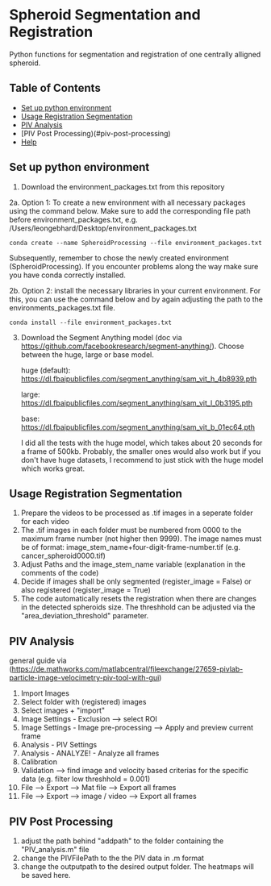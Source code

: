 # Spheroid Segmentation and Registration

Python functions for segmentation and registration of one centrally alligned spheroid. 

## Table of Contents
- [Set up python environment](#set-up-python-environment)
- [Usage Registration Segmentation](#usage-registration-segmentation)
- [PIV Analysis](#piv-analysis)
- [PIV Post Processing)(#piv-post-processing)
- [Help](#help)


## Set up python environment
1. Download the environment_packages.txt from this repository

2a. Option 1: To create a new environment with all necessary packages using the command below. Make sure to add the corresponding file path before environment_packages.txt, e.g.       /Users/leongebhard/Desktop/environment_packages.txt

    conda create --name SpheroidProcessing --file environment_packages.txt

Subsequently, remember to chose the newly created environment (SpheroidProcessing).
If you encounter problems along the way make sure you have conda correctly installed.
  
2b. Option 2: install the necessary libraries in your current environment.
    For this, you can use the command below and by again adjusting the path to the environments_packages.txt file.

    conda install --file environment_packages.txt

3. Download the Segment Anything model (doc via https://github.com/facebookresearch/segment-anything/). Choose between the huge, large or base model.
   
    huge (default): https://dl.fbaipublicfiles.com/segment_anything/sam_vit_h_4b8939.pth
   
    large: https://dl.fbaipublicfiles.com/segment_anything/sam_vit_l_0b3195.pth
   
    base: https://dl.fbaipublicfiles.com/segment_anything/sam_vit_b_01ec64.pth

   I did all the tests with the huge model, which takes about 20 seconds for a frame of 500kb. 
   Probably, the smaller ones would also work but if you don't have huge datasets, I recommend to just stick with the huge model which works great.


## Usage Registration Segmentation

1. Prepare the videos to be processed as .tif images in a seperate folder for each video
2. The .tif images in each folder must be numbered from 0000 to the maximum frame number (not higher then 9999). The image names must be of format: image_stem_name+four-digit-frame-number.tif (e.g. cancer_spheroid0000.tif)
3. Adjust Paths and the image_stem_name variable (explanation in the comments of the code)
4. Decide if images shall be only segmented  (register_image = False) or also registered (register_image = True)
5. The code automatically resets the registration when there are  changes in the detected spheroids size. The threshhold can be adjusted via the "area_deviation_threshold" parameter.

## PIV Analysis

general guide via (https://de.mathworks.com/matlabcentral/fileexchange/27659-pivlab-particle-image-velocimetry-piv-tool-with-gui) 

1. Import Images
2. Select folder with (registered) images
3. Select images + "import"
4. Image Settings  - Exclusion
    --> select ROI
5. Image Settings - Image pre-processing
       --> Apply and preview current frame
6. Analysis - PIV Settings
7. Analysis - ANALYZE! - Analyze all frames
8. Calibration
9. Validation
    --> find image and velocity based criterias for the specific data (e.g. filter low threshhold = 0.001)
10. File --> Export --> Mat file --> Export all frames
11. File --> Export --> image / video --> Export all frames

## PIV Post Processing

1. adjust the path behind "addpath" to the folder containing the "PIV_analysis.m" file
2. change the PIVFilePath to the the PIV data in .m format
3. change the outputpath to the desired output folder. The heatmaps will be saved here.

